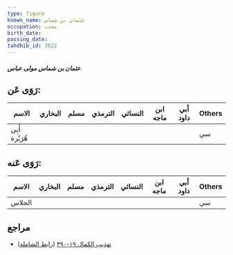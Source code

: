 ```yaml
---
type: figure
known_name: عثمان بن شماس
occupation: محدث
birth_date:
passing_date:
tahdhib_id: 3822
---
```

##### عثمان بن شماس مولى عباس

## رَوَى عَن:
| الاسم          | البخاري | مسلم | الترمذي | النسائي | ابن ماجه | أبي داود | Others |
| -------------- | ------- | ---- | ------- | ------- | -------- | -------- | ------ |
| أَبِي هُرَيْرة |         |      |         |         |          |          | سي     |
## رَوَى عَنه:
| الاسم  | البخاري | مسلم | الترمذي | النسائي | ابن ماجه | أبي داود | Others |
| ------ | ------- | ---- | ------- | ------- | -------- | -------- | ------ |
| الجلاس |         |      |         |         |          |          | سي     |
## مراجع
- [تهذيب الكمال ١٩-٣٩٠](obsidian://open?vault=Tahdhib-al-Kamal&file=Figures/٣٨٢٢-عثمان%20بن%20شماس%20مولى%20عباس) ([رابط الشاملة](https://shamela.ws/book/3722/9964))